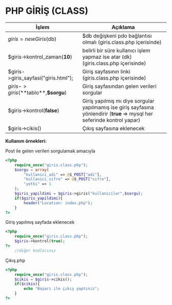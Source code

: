 # PHP GİRİŞ (CLASS)

| İşlem | Açıklama |
| ------ | ------ |
| $giris = new Giris($db) | $db değişkeni pdo bağlantısı olmalı (giris.class.php içerisinde)|
| $giris->kontrol_zaman(**10**) | belirli bir süre kullanıcı işlem yapmaz ise atar (dk) (giris.class.php içerisinde)|
| $giris->giris_sayfasi("giris.html"); | Giriş sayfasının linki (giris.class.php içerisinde)|
| $giris->giris(**$tablo**,**$sorgu**) | Giriş sayfasından gelen verileri sorgular|
| $giris->kontrol(**false**) | Giriş yapılmış mı diye sorgular yapılmamış ise giriş sayfasına yönlendirir (**true** => mysql her seferinde kontrol yapar)  |
| $giris->cikis() | Çıkış sayfasına eklenecek |

**Kullanım örnekleri:**

Post ile gelen verileri sorgulamak amacıyla 
```php
<?php
    require_once("giris.class.php");
    $sorgu = array(
        "kullanici_adi" => @$_POST["adi"],
        "kullanici_sifre" => @$_POST["sifre"],
        "yetki" => 1
    );
    $giris_yapildimi = $giris->giris("kullanicilar",$sorgu);
    if($giris_yapildimi){
        header("Location: index.php");
    }
?>
```
Giriş yapılmış sayfada eklenecek
```php
<?php
    require_once("giris.class.php");
    $giris->kontrol(true);
?>
    //diğer kodlarınız
```
Çıkış.php
```php
<?php
    require_once("giris.class.php");
    $cikis = $giris->cikis();
    if($cikis){
        echo "Başarı ile çıkış yaptınız";
    }
?>
```
